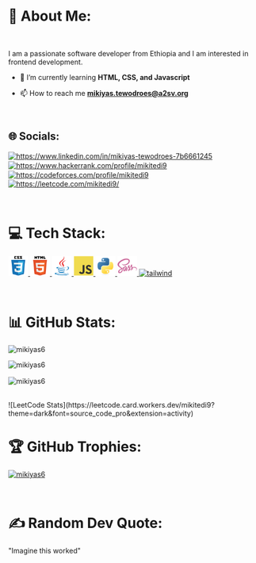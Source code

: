 <h1 align="left" align="center">💫 About Me:</h1>
</br>
<p align="left">I am a passionate software developer from Ethiopia and I am interested in frontend development.</p>

- 🌱 I’m currently learning **HTML, CSS, and Javascript**

- 📫 How to reach me **mikiyas.tewodroes@a2sv.org**
</br>
<h2 align="left" align="center">🌐 Socials:</h2>
<p align="left">
<a href="https://www.linkedin.com/in/mikiyas-tewodroes-7b6661245" target="blank"><img align="center" src="https://raw.githubusercontent.com/rahuldkjain/github-profile-readme-generator/master/src/images/icons/Social/linked-in-alt.svg" alt="https://www.linkedin.com/in/mikiyas-tewodroes-7b6661245" height="25" width="40" /></a>
<a href="https://www.hackerrank.com/profile/mikitedi9" target="blank"><img align="center" src="https://raw.githubusercontent.com/rahuldkjain/github-profile-readme-generator/master/src/images/icons/Social/hackerrank.svg" alt="https://www.hackerrank.com/profile/mikitedi9" height="25" width="40" /></a>
<a href="https://codeforces.com/profile/mikitedi9" target="blank"><img align="center" src="https://raw.githubusercontent.com/rahuldkjain/github-profile-readme-generator/master/src/images/icons/Social/codeforces.svg" alt="https://codeforces.com/profile/mikitedi9" height="25" width="40" /></a>
<a href="https://leetcode.com/mikitedi9/" target="blank"><img align="center" src="https://raw.githubusercontent.com/rahuldkjain/github-profile-readme-generator/master/src/images/icons/Social/leet-code.svg" alt="https://leetcode.com/mikitedi9/" height="25" width="40" /></a>
</p>
</br>
<h1 align="left">💻 Tech Stack:</h1>
<p align="left"> <a href="https://www.w3schools.com/css/" target="_blank" rel="noreferrer"> <img src="https://raw.githubusercontent.com/devicons/devicon/master/icons/css3/css3-original-wordmark.svg" alt="css3" width="40" height="40"/> </a> <a href="https://www.w3.org/html/" target="_blank" rel="noreferrer"> <img src="https://raw.githubusercontent.com/devicons/devicon/master/icons/html5/html5-original-wordmark.svg" alt="html5" width="40" height="40"/> </a> <a href="https://www.java.com" target="_blank" rel="noreferrer"> <img src="https://raw.githubusercontent.com/devicons/devicon/master/icons/java/java-original.svg" alt="java" width="40" height="40"/> </a> <a href="https://developer.mozilla.org/en-US/docs/Web/JavaScript" target="_blank" rel="noreferrer"> <img src="https://raw.githubusercontent.com/devicons/devicon/master/icons/javascript/javascript-original.svg" alt="javascript" width="40" height="40"/> </a> <a href="https://www.python.org" target="_blank" rel="noreferrer"> <img src="https://raw.githubusercontent.com/devicons/devicon/master/icons/python/python-original.svg" alt="python" width="40" height="40"/> </a> <a href="https://sass-lang.com" target="_blank" rel="noreferrer"> <img src="https://raw.githubusercontent.com/devicons/devicon/master/icons/sass/sass-original.svg" alt="sass" width="40" height="40"/> </a> <a href="https://tailwindcss.com/" target="_blank" rel="noreferrer"> <img src="https://www.vectorlogo.zone/logos/tailwindcss/tailwindcss-icon.svg" alt="tailwind" width="40" height="40"/> </a> </p>
</br>
<h1 align="left">📊 GitHub Stats:</h1>

<p><img align="left" src="https://github-readme-stats.vercel.app/api/top-langs?username=mikiyas6&theme=dark&show_icons=true&locale=en&layout=compact" alt="mikiyas6" /></p>
</br>
<p><img align="left" src="https://github-readme-stats.vercel.app/api?username=mikiyas6&theme=dark&show_icons=true" alt="mikiyas6"/></p>
</br>

<p><img align="center" src="https://github-readme-streak-stats.herokuapp.com/?user=mikiyas6&theme=dark" alt="mikiyas6" /></p>
</br>
![LeetCode Stats](https://leetcode.card.workers.dev/mikitedi9?theme=dark&font=source_code_pro&extension=activity)
</br>
<h1 align="left"> 🏆 GitHub Trophies:</h1>

<p align="left"> <a href="https://github.com/ryo-ma/github-profile-trophy"><img src="https://github-profile-trophy.vercel.app/?username=mikiyas6" alt="mikiyas6" /></a> </p>
</br>
<div>
  <h1 align="left"> ✍️ Random Dev Quote:</h1>
<p align="left">"Imagine this worked"</p>
</div>
